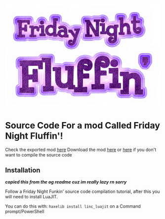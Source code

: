 ![logo](art/Fluffin_logo.png)
# Source Code For a mod Called Friday Night Fluffin'!

Check the exported mod [here]()
Download the mod [here]() or [here]() if you don't want to compile the source code

## **Installation**

***copied this from the og readme cuz im really lazy rn sorry***

Follow a Friday Night Funkin' source code compilation tutorial, after this you will need to install LuaJIT.

You can do this with: `haxelib install linc_luajit` on a Command prompt/PowerShell
